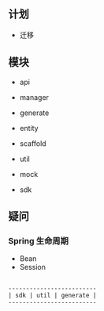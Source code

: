 ## 计划
- 迁移

## 模块
- api
- manager
- generate
- entity
- scaffold
- util

- mock
- sdk

## 疑问
### Spring 生命周期
- Bean 
- Session


```shell

-------------------------
| sdk | util | generate |
-------------------------

```